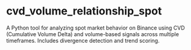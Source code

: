 # cvd_volume_relationship_spot
 A Python tool for analyzing spot market behavior on Binance using CVD (Cumulative Volume Delta) and volume-based signals across multiple timeframes. Includes divergence detection and trend scoring.
